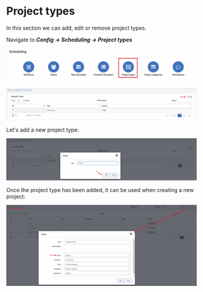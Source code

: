 Project types
=============
In this section we can add, edit or remove project types.

Navigate to **_Config -> Scheduling -> Project types_**

![icon](project_types.png)

![list](list.png)

Let's add a new project type:

![add](add.png)

Once the project type has been added, it can be used when creating a new project:

![project](project.png)
